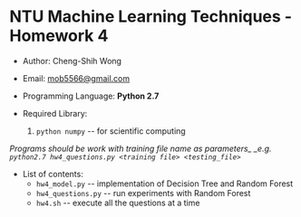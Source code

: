 # NTU Machine Learning Techniques - Homework 4

* Author: Cheng-Shih Wong
* Email:  mob5566@gmail.com

* Programming Language: **Python 2.7**
* Required Library:
  1. `python numpy` -- for scientific computing

*Programs should be work with training file name as parameters_
_e.g. `python2.7 hw4_questions.py <training file> <testing_file>`*

* List of contents:
  * `hw4_model.py` -- implementation of Decision Tree and Random Forest
  * `hw4_questions.py` -- run experiments with Random Forest
  * `hw4.sh` -- execute all the questions at a time
